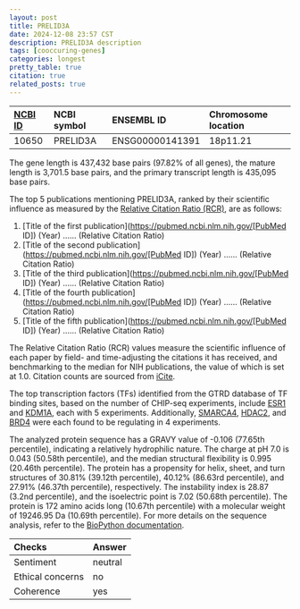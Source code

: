```yaml
---
layout: post
title: PRELID3A
date: 2024-12-08 23:57 CST
description: PRELID3A description
tags: [cooccuring-genes]
categories: longest
pretty_table: true
citation: true
related_posts: true
---
```




| [NCBI ID](https://www.ncbi.nlm.nih.gov/gene/10650) | NCBI symbol | ENSEMBL ID | Chromosome location |
| :-------- | :------- | :-------- | :------- |
| 10650  | PRELID3A | ENSG00000141391 | 18p11.21 |



The gene length is 437,432 base pairs (97.82% of all genes), the mature length is 3,701.5 base pairs, and the primary transcript length is 435,095 base pairs.





The top 5 publications mentioning PRELID3A, ranked by their scientific influence as measured by the [Relative Citation Ratio (RCR)](https://journals.plos.org/plosbiology/article?id=10.1371/journal.pbio.1002541), are as follows:

1. [Title of the first publication](https://pubmed.ncbi.nlm.nih.gov/[PubMed ID]) (Year) ...... (Relative Citation Ratio)
2. [Title of the second publication](https://pubmed.ncbi.nlm.nih.gov/[PubMed ID]) (Year) ...... (Relative Citation Ratio)
3. [Title of the third publication](https://pubmed.ncbi.nlm.nih.gov/[PubMed ID]) (Year) ...... (Relative Citation Ratio)
4. [Title of the fourth publication](https://pubmed.ncbi.nlm.nih.gov/[PubMed ID]) (Year) ...... (Relative Citation Ratio)
5. [Title of the fifth publication](https://pubmed.ncbi.nlm.nih.gov/[PubMed ID]) (Year) ...... (Relative Citation Ratio)

The Relative Citation Ratio (RCR) values measure the scientific influence of each paper by field- and time-adjusting the citations it has received, and benchmarking to the median for NIH publications, the value of which is set at 1.0. Citation counts are sourced from [iCite](https://icite.od.nih.gov).





The top transcription factors (TFs) identified from the GTRD database of TF binding sites, based on the number of CHIP-seq experiments, include [ESR1](https://www.ncbi.nlm.nih.gov/gene/2099) and [KDM1A](https://www.ncbi.nlm.nih.gov/gene/23028), each with 5 experiments. Additionally, [SMARCA4](https://www.ncbi.nlm.nih.gov/gene/6597), [HDAC2](https://www.ncbi.nlm.nih.gov/gene/3066), and [BRD4](https://www.ncbi.nlm.nih.gov/gene/23476) were each found to be regulating in 4 experiments.











The analyzed protein sequence has a GRAVY value of -0.106 (77.65th percentile), indicating a relatively hydrophilic nature. The charge at pH 7.0 is 0.043 (50.58th percentile), and the median structural flexibility is 0.995 (20.46th percentile). The protein has a propensity for helix, sheet, and turn structures of 30.81% (39.12th percentile), 40.12% (86.63rd percentile), and 27.91% (46.37th percentile), respectively. The instability index is 28.87 (3.2nd percentile), and the isoelectric point is 7.02 (50.68th percentile). The protein is 172 amino acids long (10.67th percentile) with a molecular weight of 19246.95 Da (10.69th percentile). For more details on the sequence analysis, refer to the [BioPython documentation](https://biopython.org/docs/1.75/api/Bio.SeqUtils.ProtParam.html).



| Checks    | Answer |
| :-------- | :------- |
| Sentiment  | neutral   |
| Ethical concerns | no     |
| Coherence    | yes    |